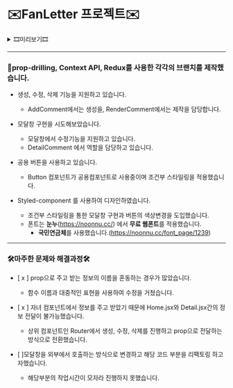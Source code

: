 # ✉️FanLetter 프로젝트✉️

<details>
<summary> 🎞️미리보기🎞️</summary>

### 메인페이지

> <img src ="./src/assets/thumbNail1.png" width="550px" heigth="300px" title="메인페이지"></img>
>
> ### 세부 페이지
>
> <img src ="./src/assets/thumbNail2.png" width="550px" heigth="300px" title="메인페이지"></img>

</details>

---

### 🔨prop-drilling, Context API, Redux를 사용한 각각의 브랜치를 제작했습니다.

- 생성, 수정, 삭제 기능을 지원하고 있습니다.

  - AddComment에서는 생성을, RenderComment에서는 제작을 담당합니다.

- 모달창 구현을 시도해보았습니다.

  - 모달창에서 수정기능을 지원하고 있습니다.
  - DetailComment 에서 역할을 담당하고 있습니다.

- 공용 버튼을 사용하고 있습니다.

  - Button 컴포넌트가 공용컴포넌트로 사용중이며 조건부 스타일링을 적용했습니다.

- Styled-component 를 사용하여 디자인하였습니다.
  - 조건부 스타일링을 통한 모달창 구현과 버튼의 색상변경을 도입했습니다.
  - 폰트는 **눈누**(https://noonnu.cc/) 에서 **무료 웹폰트**를 적용했습니다.
    - **국민연금체**를 사용했습니다.(https://noonnu.cc/font_page/1239)

---

### 🛠️마주한 문제와 해결과정🛠️

- [ x ] prop으로 주고 받는 정보의 이름을 혼동하는 경우가 많았습니다.

  - 함수 이름과 대중적인 표현을 사용하여 수정을 거쳤습니다.

- [ x ] 자녀 컴포넌트에서 정보를 주고 받았기 때문에 Home.jsx와 Detail.jsx간의 정보 전달이 불가능했습니다.

  - 상위 컴포넌트인 Router에서 생성, 수정, 삭제를 진행하고 prop으로 전달하는 방식으로 전환했습니다.

- [ ]모달창을 외부에서 호출하는 방식으로 변경하고 해당 코드 부분을 리팩토링 하고자했습니다.

  - 해당부분의 작업시간이 모자라 진행하지 못했습니다.
